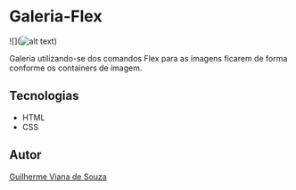 # Galeria-Flex

![](![alt text](Type.png))

Galeria utilizando-se dos comandos Flex para as imagens ficarem de forma conforme os containers de imagem.

## Tecnologias
* HTML
* CSS

## Autor
[Guilherme Viana de Souza]()